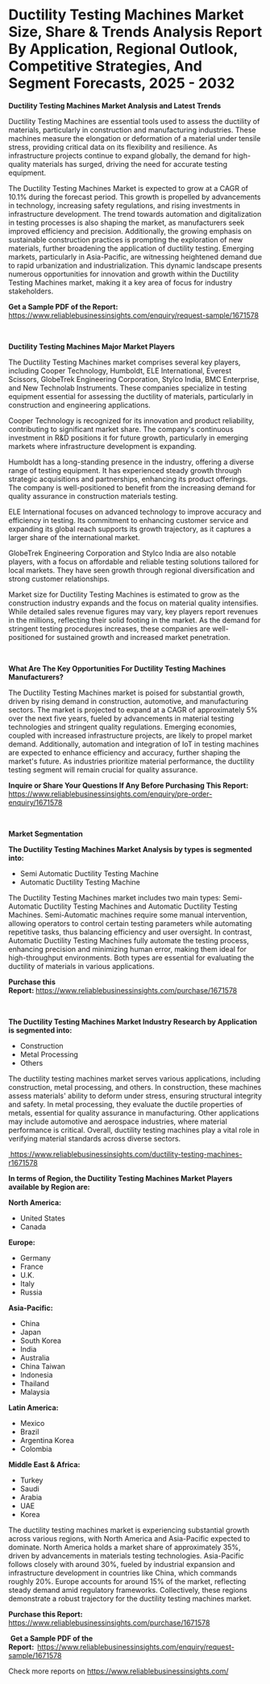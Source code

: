 <p><h1>Ductility Testing Machines Market Size, Share & Trends Analysis Report By Application, Regional Outlook, Competitive Strategies, And Segment Forecasts, 2025 - 2032</h1></p><p><strong>Ductility Testing Machines Market Analysis and Latest Trends</strong></p>
<p><p>Ductility Testing Machines are essential tools used to assess the ductility of materials, particularly in construction and manufacturing industries. These machines measure the elongation or deformation of a material under tensile stress, providing critical data on its flexibility and resilience. As infrastructure projects continue to expand globally, the demand for high-quality materials has surged, driving the need for accurate testing equipment.</p><p>The Ductility Testing Machines Market is expected to grow at a CAGR of 10.1% during the forecast period. This growth is propelled by advancements in technology, increasing safety regulations, and rising investments in infrastructure development. The trend towards automation and digitalization in testing processes is also shaping the market, as manufacturers seek improved efficiency and precision. Additionally, the growing emphasis on sustainable construction practices is prompting the exploration of new materials, further broadening the application of ductility testing. Emerging markets, particularly in Asia-Pacific, are witnessing heightened demand due to rapid urbanization and industrialization. This dynamic landscape presents numerous opportunities for innovation and growth within the Ductility Testing Machines market, making it a key area of focus for industry stakeholders.</p></p>
<p><strong>Get a Sample PDF of the Report:&nbsp;</strong> <a href="https://www.reliablebusinessinsights.com/enquiry/request-sample/1671578?utm_campaign=3043&utm_medium=2&utm_source=Github&utm_content=ia&utm_term=10042025&utm_id=ductility-testing-machines">https://www.reliablebusinessinsights.com/enquiry/request-sample/1671578</a></p>
<p>&nbsp;</p>
<p><strong>Ductility Testing Machines Major Market Players</strong></p>
<p><p>The Ductility Testing Machines market comprises several key players, including Cooper Technology, Humboldt, ELE International, Everest Scissors, GlobeTrek Engineering Corporation, Stylco India, BMC Enterprise, and New Technolab Instruments. These companies specialize in testing equipment essential for assessing the ductility of materials, particularly in construction and engineering applications.</p><p>Cooper Technology is recognized for its innovation and product reliability, contributing to significant market share. The company's continuous investment in R&D positions it for future growth, particularly in emerging markets where infrastructure development is expanding.</p><p>Humboldt has a long-standing presence in the industry, offering a diverse range of testing equipment. It has experienced steady growth through strategic acquisitions and partnerships, enhancing its product offerings. The company is well-positioned to benefit from the increasing demand for quality assurance in construction materials testing.</p><p>ELE International focuses on advanced technology to improve accuracy and efficiency in testing. Its commitment to enhancing customer service and expanding its global reach supports its growth trajectory, as it captures a larger share of the international market.</p><p>GlobeTrek Engineering Corporation and Stylco India are also notable players, with a focus on affordable and reliable testing solutions tailored for local markets. They have seen growth through regional diversification and strong customer relationships.</p><p>Market size for Ductility Testing Machines is estimated to grow as the construction industry expands and the focus on material quality intensifies. While detailed sales revenue figures may vary, key players report revenues in the millions, reflecting their solid footing in the market. As the demand for stringent testing procedures increases, these companies are well-positioned for sustained growth and increased market penetration.</p></p>
<p>&nbsp;</p>
<p><strong>What Are The Key Opportunities For Ductility Testing Machines Manufacturers?</strong></p>
<p><p>The Ductility Testing Machines market is poised for substantial growth, driven by rising demand in construction, automotive, and manufacturing sectors. The market is projected to expand at a CAGR of approximately 5% over the next five years, fueled by advancements in material testing technologies and stringent quality regulations. Emerging economies, coupled with increased infrastructure projects, are likely to propel market demand. Additionally, automation and integration of IoT in testing machines are expected to enhance efficiency and accuracy, further shaping the market's future. As industries prioritize material performance, the ductility testing segment will remain crucial for quality assurance.</p></p>
<p><strong>Inquire or Share Your Questions If Any Before Purchasing This Report:</strong> <a href="https://www.reliablebusinessinsights.com/enquiry/pre-order-enquiry/1671578?utm_campaign=3043&utm_medium=2&utm_source=Github&utm_content=ia&utm_term=10042025&utm_id=ductility-testing-machines">https://www.reliablebusinessinsights.com/enquiry/pre-order-enquiry/1671578</a></p>
<p>&nbsp;</p>
<p><strong>Market Segmentation</strong></p>
<p><strong>The Ductility Testing Machines Market Analysis by types is segmented into:</strong></p>
<p><ul><li>Semi Automatic Ductility Testing Machine</li><li>Automatic Ductility Testing Machine</li></ul></p>
<p><p>The Ductility Testing Machines market includes two main types: Semi-Automatic Ductility Testing Machines and Automatic Ductility Testing Machines. Semi-Automatic machines require some manual intervention, allowing operators to control certain testing parameters while automating repetitive tasks, thus balancing efficiency and user oversight. In contrast, Automatic Ductility Testing Machines fully automate the testing process, enhancing precision and minimizing human error, making them ideal for high-throughput environments. Both types are essential for evaluating the ductility of materials in various applications.</p></p>
<p><strong>Purchase this Report:&nbsp;</strong><a href="https://www.reliablebusinessinsights.com/purchase/1671578?utm_campaign=3043&utm_medium=2&utm_source=Github&utm_content=ia&utm_term=10042025&utm_id=ductility-testing-machines">https://www.reliablebusinessinsights.com/purchase/1671578</a></p>
<p>&nbsp;</p>
<p><strong>The Ductility Testing Machines Market Industry Research by Application is segmented into:</strong></p>
<p><ul><li>Construction</li><li>Metal Processing</li><li>Others</li></ul></p>
<p><p>The ductility testing machines market serves various applications, including construction, metal processing, and others. In construction, these machines assess materials' ability to deform under stress, ensuring structural integrity and safety. In metal processing, they evaluate the ductile properties of metals, essential for quality assurance in manufacturing. Other applications may include automotive and aerospace industries, where material performance is critical. Overall, ductility testing machines play a vital role in verifying material standards across diverse sectors.</p></p>
<p><a href="https://www.reliablebusinessinsights.com/ductility-testing-machines-r1671578?utm_campaign=3043&utm_medium=2&utm_source=Github&utm_content=ia&utm_term=10042025&utm_id=ductility-testing-machines">&nbsp;https://www.reliablebusinessinsights.com/ductility-testing-machines-r1671578</a></p>
<p><strong>In terms of Region, the Ductility Testing Machines Market Players available by Region are:</strong></p>
<p>
    <p> <strong> North America: </strong>
        <ul>
            <li>United States</li>
            <li>Canada</li>
        </ul>
        </p> 
    <p> <strong> Europe: </strong>
        <ul>
            <li>Germany</li>
            <li>France</li>
            <li>U.K.</li>
            <li>Italy</li>
            <li>Russia</li>
        </ul>
        </p> 
    <p> <strong> Asia-Pacific: </strong>
        <ul>
            <li>China</li>
            <li>Japan</li>
            <li>South Korea</li>
            <li>India</li>
            <li>Australia</li>
            <li>China Taiwan</li>
            <li>Indonesia</li>
            <li>Thailand</li>
            <li>Malaysia</li>
        </ul>
        </p> 
    <p> <strong> Latin America: </strong>
        <ul>
            <li>Mexico</li>
            <li>Brazil</li>
            <li>Argentina Korea</li>
            <li>Colombia</li>
        </ul>
        </p> 
    <p> <strong> Middle East & Africa: </strong>
        <ul>
            <li>Turkey</li>
            <li>Saudi</li>
            <li>Arabia</li>
            <li>UAE</li>
            <li>Korea</li>
        </ul>
    </p>
    </p>
<p><p>The ductility testing machines market is experiencing substantial growth across various regions, with North America and Asia-Pacific expected to dominate. North America holds a market share of approximately 35%, driven by advancements in materials testing technologies. Asia-Pacific follows closely with around 30%, fueled by industrial expansion and infrastructure development in countries like China, which commands roughly 20%. Europe accounts for around 15% of the market, reflecting steady demand amid regulatory frameworks. Collectively, these regions demonstrate a robust trajectory for the ductility testing machines market.</p></p>
<p><strong>Purchase this Report: </strong><a href="https://www.reliablebusinessinsights.com/purchase/1671578?utm_campaign=3043&utm_medium=2&utm_source=Github&utm_content=ia&utm_term=10042025&utm_id=ductility-testing-machines">https://www.reliablebusinessinsights.com/purchase/1671578</a></p>
<p>&nbsp;<strong>Get a Sample PDF of the Report:&nbsp;&nbsp;</strong><a href="https://www.reliablebusinessinsights.com/enquiry/request-sample/1671578?utm_campaign=3043&utm_medium=2&utm_source=Github&utm_content=ia&utm_term=10042025&utm_id=ductility-testing-machines">https://www.reliablebusinessinsights.com/enquiry/request-sample/1671578</a></p>
<p><strong></strong></p>
<p>Check more reports on <a href="https://www.reliablebusinessinsights.com/?utm_campaign=3043&utm_medium=2&utm_source=Github&utm_content=ia&utm_term=10042025&utm_id=ductility-testing-machines">https://www.reliablebusinessinsights.com/</a></p>